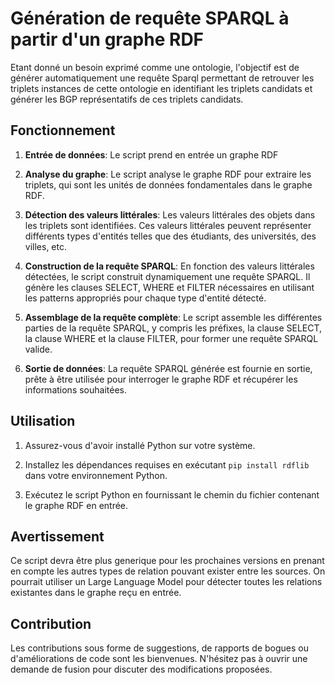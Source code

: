 # Génération de requête SPARQL à partir d'un graphe RDF

Etant donné un besoin exprimé comme une ontologie,
l'objectif est de générer automatiquement une requête Sparql permettant de retrouver les triplets instances de cette ontologie en identifiant les triplets candidats et générer les BGP représentatifs de ces triplets candidats.

## Fonctionnement

1. **Entrée de données**: Le script prend en entrée un graphe RDF

2. **Analyse du graphe**: Le script analyse le graphe RDF pour extraire les triplets, qui sont les unités de données fondamentales dans le graphe RDF.

3. **Détection des valeurs littérales**: Les valeurs littérales des objets dans les triplets sont identifiées. Ces valeurs littérales peuvent représenter différents types d'entités telles que des étudiants, des universités, des villes, etc.

4. **Construction de la requête SPARQL**: En fonction des valeurs littérales détectées, le script construit dynamiquement une requête SPARQL. Il génère les clauses SELECT, WHERE et FILTER nécessaires en utilisant les patterns appropriés pour chaque type d'entité détecté.

5. **Assemblage de la requête complète**: Le script assemble les différentes parties de la requête SPARQL, y compris les préfixes, la clause SELECT, la clause WHERE et la clause FILTER, pour former une requête SPARQL valide.

6. **Sortie de données**: La requête SPARQL générée est fournie en sortie, prête à être utilisée pour interroger le graphe RDF et récupérer les informations souhaitées.

## Utilisation

1. Assurez-vous d'avoir installé Python sur votre système.

2. Installez les dépendances requises en exécutant `pip install rdflib` dans votre environnement Python.

3. Exécutez le script Python en fournissant le chemin du fichier contenant le graphe RDF en entrée.


## Avertissement

Ce script devra être plus generique pour les prochaines versions en prenant en compte les autres
types de relation pouvant exister entre les sources.
On pourrait utiliser un Large Language Model pour détecter toutes les relations existantes dans le graphe reçu en entrée.
    

## Contribution

Les contributions sous forme de suggestions, de rapports de bogues ou d'améliorations de code sont les bienvenues. N'hésitez pas à ouvrir une demande de fusion pour discuter des modifications proposées.

